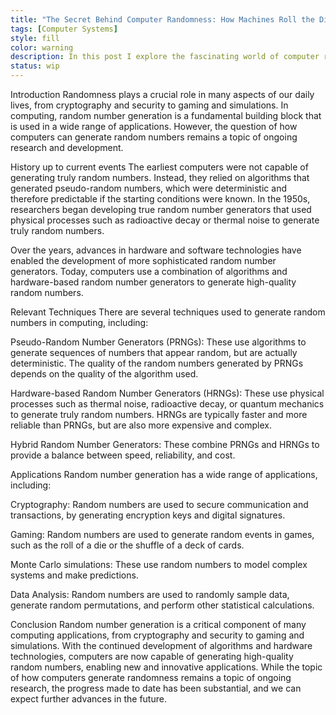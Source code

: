 ```yaml
---
title: "The Secret Behind Computer Randomness: How Machines Roll the Dice"
tags: [Computer Systems]
style: fill
color: warning
description: In this post I explore the fascinating world of computer randomness and uncover how machines generate truly random numbers. From understanding the concept of randomness to exploring various algorithms and methods used by computers to generate randomness, I learn about the science of randomness and how it plays a crucial role in computer security, cryptography, and much more.
status: wip
---
```


Introduction
Randomness plays a crucial role in many aspects of our daily lives, from cryptography and security to gaming and simulations. In computing, random number generation is a fundamental building block that is used in a wide range of applications. However, the question of how computers can generate random numbers remains a topic of ongoing research and development.

History up to current events
The earliest computers were not capable of generating truly random numbers. Instead, they relied on algorithms that generated pseudo-random numbers, which were deterministic and therefore predictable if the starting conditions were known. In the 1950s, researchers began developing true random number generators that used physical processes such as radioactive decay or thermal noise to generate truly random numbers.

Over the years, advances in hardware and software technologies have enabled the development of more sophisticated random number generators. Today, computers use a combination of algorithms and hardware-based random number generators to generate high-quality random numbers.

Relevant Techniques
There are several techniques used to generate random numbers in computing, including:

Pseudo-Random Number Generators (PRNGs): These use algorithms to generate sequences of numbers that appear random, but are actually deterministic. The quality of the random numbers generated by PRNGs depends on the quality of the algorithm used.

Hardware-based Random Number Generators (HRNGs): These use physical processes such as thermal noise, radioactive decay, or quantum mechanics to generate truly random numbers. HRNGs are typically faster and more reliable than PRNGs, but are also more expensive and complex.

Hybrid Random Number Generators: These combine PRNGs and HRNGs to provide a balance between speed, reliability, and cost.

Applications
Random number generation has a wide range of applications, including:

Cryptography: Random numbers are used to secure communication and transactions, by generating encryption keys and digital signatures.

Gaming: Random numbers are used to generate random events in games, such as the roll of a die or the shuffle of a deck of cards.

Monte Carlo simulations: These use random numbers to model complex systems and make predictions.

Data Analysis: Random numbers are used to randomly sample data, generate random permutations, and perform other statistical calculations.

Conclusion
Random number generation is a critical component of many computing applications, from cryptography and security to gaming and simulations. With the continued development of algorithms and hardware technologies, computers are now capable of generating high-quality random numbers, enabling new and innovative applications. While the topic of how computers generate randomness remains a topic of ongoing research, the progress made to date has been substantial, and we can expect further advances in the future.